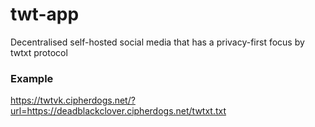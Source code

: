 # twt-app
Decentralised self-hosted social media that has a privacy-first focus by twtxt protocol

### Example
https://twtvk.cipherdogs.net/?url=https://deadblackclover.cipherdogs.net/twtxt.txt
